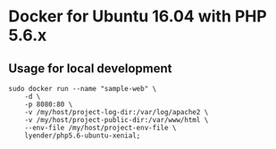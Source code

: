 # Docker for Ubuntu 16.04 with PHP 5.6.x

## Usage for local development

~~~
sudo docker run --name "sample-web" \
    -d \
    -p 8080:80 \
    -v /my/host/project-log-dir:/var/log/apache2 \
    -v /my/host/project-public-dir:/var/www/html \
    --env-file /my/host/project-env-file \
    lyender/php5.6-ubuntu-xenial;
~~~
